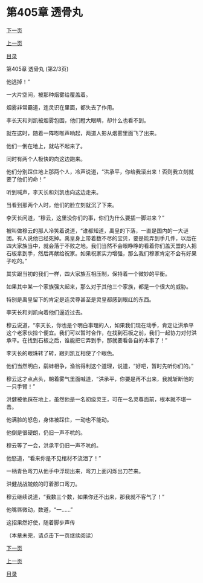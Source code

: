 <h1>第405章    透骨丸</h1>
            <div><p><a href="./1214_%E7%AC%AC405%E7%AB%A0_%E9%80%8F%E9%AA%A8%E4%B8%B8.md">下一页</a></p><p><a href="./1212_%E7%AC%AC405%E7%AB%A0_%E9%80%8F%E9%AA%A8%E4%B8%B8.md">上一页</a></p><p><a href="../">目录</a></p></div>
            <div><p>第405章    透骨丸 (第2/3页)</p><p>他逃掉！”</p><p>一大片空间，被那种烟雾给覆盖着。</p><p>烟雾非常霸道，连灵识在里面，都失去了作用。</p><p>李长天和刘凯被烟雾包围，他们瞪大眼睛，却什么也看不到。</p><p>就在这时，随着一阵嘭嘭声响起，两道人影从烟雾里面飞了出来。</p><p>他们一倒在地上，就站不起来了。</p><p>同时有两个人极快的向这边跑来。</p><p>他们分别踩住地上那两个人，冷声说道，“洪承平，你给我滚出来！否则我立刻就要了他们的命！”</p><p>听到喊声，李天长和刘凯也向这边走来。</p><p>当看到那两个人时，他们的脸立刻就沉了下来。</p><p>李天长问道，“穆云，这里没你们的事，你们为什么要插一脚进来？”</p><p>被叫做穆云的那人冷笑着说道，“谁都知道，禹皇的下落，一直是国内的一大谜团。有人说他已经死掉。禹皇身上带着数不尽的宝贝，要是能弄到手几件，以后在四大家族当中，就会落于不败之地。我们当然不会眼睁睁的看着你们盖天盟的人把石板拿到手，然后再献给祝家。如果祝家实力增强，那么我们穆家肯定不会有好果子吃的。”</p><p>其实跟当初的我们一样，四大家族互相压制，保持着一个微妙的平衡。</p><p>如果其中某一个家族强大起来，那么对于其他三个家族，都是一个很大的威胁。</p><p>特别是禹皇留下的肯定是连灵尊甚至是灵皇都感到眼红的东西。</p><p>李天长和刘凯向着他们逼近过去。</p><p>穆云说道，“李天长，你也是个明白事理的人，如果我们现在动手，肯定让洪承平这个老家伙捡个便宜。我们可以暂时合作，在找到石板之前，我们一起协力对付洪承平。在找到石板之后，谁能把它弄到手，那就要看各自的本事了！”</p><p>李天长的眼珠转了转，跟刘凯互相使了个眼色。</p><p>他们当然明白，鹬蚌相争，渔翁得利这个道理，说道，“好吧，暂时先听你们的。”</p><p>穆云这才点点头，朝着雾气里面喊道，“洪承平，你要是再不出来，我就斩断他的一只手臂！”</p><p>洪健被他踩在地上，虽然他是一名初级灵王，可在一名灵尊面前，根本就不堪一击。</p><p>他满脸的怒色，身体被踩住，一动也不能动。</p><p>他倒是很硬朗，仍旧一声不吭的。</p><p>穆云等了一会，洪承平仍旧一声不吭的。</p><p>他怒道，“看来你是不见棺材不流泪了！”</p><p>一柄青色弯刀从他手中浮现出来，弯刀上面闪烁出刀芒来。</p><p>洪健战战兢兢的盯着那口弯刀。</p><p>穆云继续说道，“我数三个数，如果你还不出来，那我就不客气了！”</p><p>他嘴唇微动，数道，“一……”</p><p>这招果然好使，随着脚步声传</p><p>（本章未完，请点击下一页继续阅读）</p></div>
            <div><p><a href="./1214_%E7%AC%AC405%E7%AB%A0_%E9%80%8F%E9%AA%A8%E4%B8%B8.md">下一页</a></p><p><a href="./1212_%E7%AC%AC405%E7%AB%A0_%E9%80%8F%E9%AA%A8%E4%B8%B8.md">上一页</a></p><p><a href="../">目录</a></p></div>